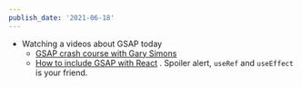 ```yaml
---
publish_date: '2021-06-18'
---
```


- Watching a videos about GSAP today
  - [GSAP crash course with Gary Simons](https://www.youtube.com/watch?v=YqOhQWbouCE)
  - [How to include GSAP with React](https://www.youtube.com/watch?v=CuH0eBFuZtM) . Spoiler alert, `useRef` and `useEffect` is your friend.
